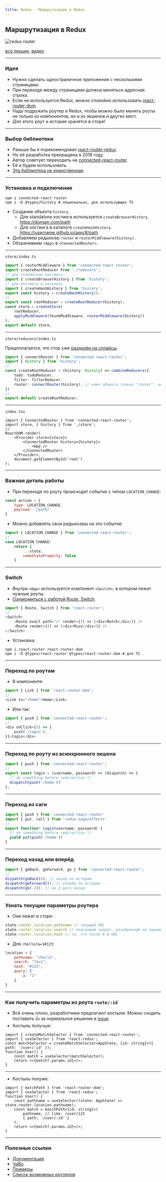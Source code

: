 ```yaml
---
title: Redux - Маршрутизация в Redux
---
```


## Маршрутизация в Redux

![redux router](assets/redux-router/router-meme.png)

[все лекции](https://github.com/dmitryweiner/web-lectures/blob/main/README.md),
[видео](https://youtu.be/8lexwi-SCB8)

---

### Идея
* Нужно сделать одностраничное приложение с несколькими страницами.
* При переходе между страницами должна меняться адресная строка.
* Если не используется Redux, можно спокойно использовать [react-router-dom](https://dmitryweiner.github.io/web-lectures/React%20Router.html#/).
* Надо подружить роутер и Redux, чтобы можно было менять роуты не только из компонентов, но и из экшенов и других мест.
* Для этого роут и история хранятся в сторе!

---

### Выбор библиотеки
* Раньше бы я порекомендовал [react-router-redux](https://github.com/reactjs/react-router-redux).
* Но её разработка прекращена в 2018 году.
* Автор советует переходить на [connected-react-router](https://github.com/supasate/connected-react-router).
* Её и будем использовать.
* [Эта библиотека не единственная](https://github.com/markerikson/redux-ecosystem-links/blob/master/routing.md).

---

### Установка и подключение
```shell
npm i connected-react-router
npm i -D @types/history # опционально, для использующих TS
```
* Создание объекта ```history```.
  * Для standalone хостинга используется ```createBrowserHistory```. https://domain.com/path
  * Для хостинга в каталоге ```createHashHistory```. https://username.github.io/app/#/path
* Добавляем редьюсер ```router``` и ```routerMiddleware(history)```.
* Оборачиваем ```<App>``` в ```<ConnectedRouter>```.

---

```store/index.ts```

```ts
import { routerMiddleware } from 'connected-react-router';
import createRootReducer from './reducers';
// для standalone хостинга
import { createBrowserHistory } from 'history';
// для хостинга в каталоге
import { createHashHistory } from 'history';
export const history = createHashHistory();
//
export const rootReducer = createRootReducer(history);
const store = createStore(
    rootReducer,
    applyMiddleware(thunkMiddleware, routerMiddleware(history))
);
export default store;
```
---

```store/reducers/index.ts```

Предполагается, что стор уже
[разделён на сплайсы](https://redux.js.org/recipes/structuring-reducers/using-combinereducers).

```ts
import { connectRouter } from 'connected-react-router';
import { History } from 'history';
//
const createRootReducer = (history: History) => combineReducers({
    todo: todoReducer,
    filter: filterReducer,
    router: connectRouter(history), // ключ объекта только "router", не иначе
})
//
export default createRootReducer;
```
---

```index.tsx```

```tsx
import { ConnectedRouter } from 'connected-react-router';
import store, { history } from './store';
//
ReactDOM.render(
    <Provider store={store}>
        <ConnectedRouter history={history}>
            <App />
        </ConnectedRouter>
    </Provider>,
    document.getElementById('root')
);
```
---

### Важная деталь работы
* При переходе по роуту происходит событие c типом ```LOCATION_CHANGE```:
```js
const action = {
    type: LOCATION_CHANGE,
    payload: '/path/'
}
```
* Можно добавлять свои редьюсеры на это событие:
```js
import { LOCATION_CHANGE } from 'connected-react-router';
//
case LOCATION_CHANGE:
    return {
        ...state,
        someStateProperty: false
    }
```
---

### Switch
* Внутри ```<App>``` используется компонент ```<Switch>```, в котором лежат нужные роуты.
* [Ознакомиться c работой Route, Switch](https://dmitryweiner.github.io/web-lectures/React%20Router.html#/6).
```js
import { Route, Switch } from 'react-router';
//
<Switch>
    <Route exact path="/" render={() => (<div>Match</div>)} />
    <Route render={() => (<div>Miss</div>)} />
</Switch>
```
* Установка:
```shell
npm i react-router react-router-dom
npm i -D @types/react-router @types/react-router-dom # для TS
```

---

### Переход по роутам
* В компоненте:
```js
import { Link } from 'react-router-dom';
//
<Link to="/home">Home</Link>
```
* Или так:
```js
import { push } from 'connected-react-router';
//
<div onClick={() => {
    push('/login');
}}>login</div>
```  

---

### Переход по роуту из асинхронного экшена
```js
import { push } from 'connected-react-router';
//
export const login = (username, password) => (dispatch) => {
  /* do something before redirection */
  dispatch(push('/home'))
};
```

---

### Переход из саги
```js
import { push } from 'connected-react-router'
import { put, call } from 'redux-saga/effects'
//
export function* login(username, password) {
  /* do something before redirection */
  yield put(push('/home'))
}
```
---

### Переход назад или вперёд
```js
import { goBack, goForward, go } from 'connected-react-router';
//
dispatch(goBack()); // назад по истории
dispatch(goForward()); // вперёд по истории
dispatch(go(-2)); // на 2 шага назад
```
---

### Узнать текущие параметры роутера
* Они лежат в сторе:
```js
state.router.location.pathname // текущий URL
state.router.location.search // поисковый запрос, разобранный на параметры
state.router.location.hash // то, что после # в URL
```
* Для ```/hello?a=1#123```:
```js
location = {
    pathname: "/hello",
    search: "?a=1",
    hash: "#123",
    query: {
        a: "1"
    }
}
```

---

### Как получить параметры из роута ```route/:id```
* Всё очень плохо, разработчики предлагают костыли. 
  Можно сходить поставить 👍 за нормальное решение в 
  [issue](https://github.com/supasate/connected-react-router/issues/38).
* Костыль получше:

```tsx
import { createMatchSelector } from 'connected-react-router';
import { useSelector } from 'react-redux';
const matchSelector = createMatchSelector<AppState, {id: string}>({ path: '/user/:id' });
function User() {
    const match = useSelector(matchSelector);
    return <>{match?.params.id}</>;
}
```

----

* Костыль похуже:

```tsx
import { matchPath } from 'react-router-dom';
import { useSelector } from 'react-redux';
function User() {
    const pathname = useSelector((state: AppState) => state.router.location.pathname);
    const match = matchPath<{id: string}>(
        pathname, // like: /user/123
        { path: '/user/:id' }
    );
    return <>{match?.params.id}</>;
}
```

---

### Полезные ссылки
* [Документация](https://github.com/supasate/connected-react-router).
* [ЧаВо](https://github.com/supasate/connected-react-router/blob/master/FAQ.md).
* [Примеры](https://github.com/supasate/connected-react-router/blob/master/examples).
* [Список возможных роутеров](https://github.com/markerikson/redux-ecosystem-links/blob/master/routing.md).
